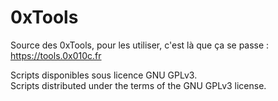 # 0xTools

Source des 0xTools, pour les utiliser, c'est là que ça se passe : https://tools.0x010c.fr

Scripts disponibles sous licence GNU GPLv3.<br/>
Scripts distributed under the terms of the GNU GPLv3 license.
